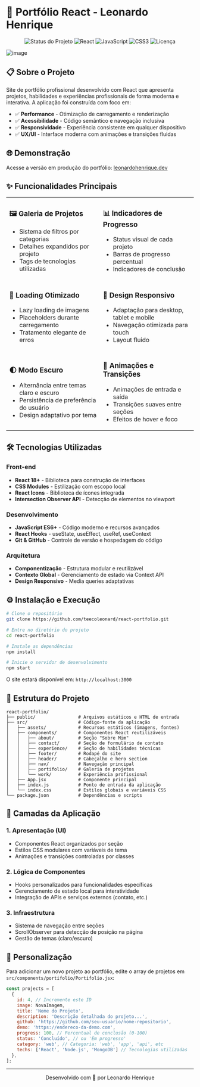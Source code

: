 # 🚀 Portfólio React - Leonardo Henrique

<div align="center">

![Status do Projeto](https://img.shields.io/badge/status-em%20desenvolvimento-orange)
![React](https://img.shields.io/badge/React-18.x-61DAFB?logo=react)
![JavaScript](https://img.shields.io/badge/JavaScript-ES6%2B-F7DF1E?logo=javascript)
![CSS3](https://img.shields.io/badge/CSS3-Modules-1572B6?logo=css3)
![Licença](https://img.shields.io/badge/licença-MIT-green)

</div>

![image](https://github.com/user-attachments/assets/54b11fe8-d62a-4329-9db3-18bc99721306)

## 📋 Sobre o Projeto

Site de portfólio profissional desenvolvido com React que apresenta projetos, habilidades e experiências profissionais de forma moderna e interativa. A aplicação foi construída com foco em:

- ✅ **Performance** - Otimização de carregamento e renderização
- ✅ **Acessibilidade** - Código semântico e navegação inclusiva
- ✅ **Responsividade** - Experiência consistente em qualquer dispositivo
- ✅ **UX/UI** - Interface moderna com animações e transições fluidas

## 🌐 Demonstração

Acesse a versão em produção do portfólio: [leonardohenrique.dev](https://teecoleonard.github.io/react-portfolio/)

## ✨ Funcionalidades Principais

<table>
  <tr>
    <td>
      <h3>🖼️ Galeria de Projetos</h3>
      <ul>
        <li>Sistema de filtros por categorias</li>
        <li>Detalhes expandidos por projeto</li>
        <li>Tags de tecnologias utilizadas</li>
      </ul>
    </td>
    <td>
      <h3>📊 Indicadores de Progresso</h3>
      <ul>
        <li>Status visual de cada projeto</li>
        <li>Barras de progresso percentual</li>
        <li>Indicadores de conclusão</li>
      </ul>
    </td>
  </tr>
  <tr>
    <td>
      <h3>🔄 Loading Otimizado</h3>
      <ul>
        <li>Lazy loading de imagens</li>
        <li>Placeholders durante carregamento</li>
        <li>Tratamento elegante de erros</li>
      </ul>
    </td>
    <td>
      <h3>📱 Design Responsivo</h3>
      <ul>
        <li>Adaptação para desktop, tablet e mobile</li>
        <li>Navegação otimizada para touch</li>
        <li>Layout fluido</li>
      </ul>
    </td>
  </tr>
  <tr>
    <td>
      <h3>🌓 Modo Escuro</h3>
      <ul>
        <li>Alternância entre temas claro e escuro</li>
        <li>Persistência de preferência do usuário</li>
        <li>Design adaptativo por tema</li>
      </ul>
    </td>
    <td>
      <h3>💫 Animações e Transições</h3>
      <ul>
        <li>Animações de entrada e saída</li>
        <li>Transições suaves entre seções</li>
        <li>Efeitos de hover e foco</li>
      </ul>
    </td>
  </tr>
</table>

## 🛠️ Tecnologias Utilizadas

### Front-end
- **React 18+** - Biblioteca para construção de interfaces
- **CSS Modules** - Estilização com escopo local
- **React Icons** - Biblioteca de ícones integrada
- **Intersection Observer API** - Detecção de elementos no viewport

### Desenvolvimento
- **JavaScript ES6+** - Código moderno e recursos avançados
- **React Hooks** - useState, useEffect, useRef, useContext
- **Git & GitHub** - Controle de versão e hospedagem do código

### Arquitetura
- **Componentização** - Estrutura modular e reutilizável
- **Contexto Global** - Gerenciamento de estado via Context API
- **Design Responsivo** - Media queries adaptativas

## ⚙️ Instalação e Execução

```bash
# Clone o repositório
git clone https://github.com/teecoleonard/react-portfolio.git

# Entre no diretório do projeto
cd react-portfolio

# Instale as dependências
npm install

# Inicie o servidor de desenvolvimento
npm start
```

O site estará disponível em: `http://localhost:3000`

## 📁 Estrutura do Projeto

```
react-portfolio/
├── public/                # Arquivos estáticos e HTML de entrada
├── src/                   # Código-fonte da aplicação
│   ├── assets/            # Recursos estáticos (imagens, fontes)
│   ├── components/        # Componentes React reutilizáveis
│   │   ├── about/         # Seção "Sobre Mim" 
│   │   ├── contact/       # Seção de formulário de contato
│   │   ├── experience/    # Seção de habilidades técnicas
│   │   ├── footer/        # Rodapé do site
│   │   ├── header/        # Cabeçalho e hero section
│   │   ├── nav/           # Navegação principal
│   │   ├── portifolio/    # Galeria de projetos
│   │   └── work/          # Experiência profissional
│   ├── App.jsx            # Componente principal
│   ├── index.js           # Ponto de entrada da aplicação
│   └── index.css          # Estilos globais e variáveis CSS
└── package.json           # Dependências e scripts
```

## 📄 Camadas da Aplicação

### 1. Apresentação (UI)
- Componentes React organizados por seção
- Estilos CSS modulares com variáveis de tema
- Animações e transições controladas por classes

### 2. Lógica de Componentes
- Hooks personalizados para funcionalidades específicas
- Gerenciamento de estado local para interatividade
- Integração de APIs e serviços externos (contato, etc.)

### 3. Infraestrutura
- Sistema de navegação entre seções
- ScrollObserver para detecção de posição na página
- Gestão de temas (claro/escuro)

## 🔧 Personalização

Para adicionar um novo projeto ao portfólio, edite o array de projetos em `src/components/portifolio/Portifolio.jsx`:

```jsx
const projects = [
  {
    id: 4, // Incremente este ID
    image: NovaImagem,
    title: 'Nome do Projeto',
    description: 'Descrição detalhada do projeto...',
    github: 'https://github.com/seu-usuario/nome-repositorio',
    demo: 'https://endereco-da-demo.com',
    progress: 100, // Percentual de conclusão (0-100)
    status: 'Concluído', // ou 'Em progresso'
    category: 'web', // Categoria: 'web', 'app', 'api', etc
    techs: ['React', 'Node.js', 'MongoDB'] // Tecnologias utilizadas
  },
];
```
---

<div align="center">
  <p>Desenvolvido com 💚 por Leonardo Henrique</p>
</div>
